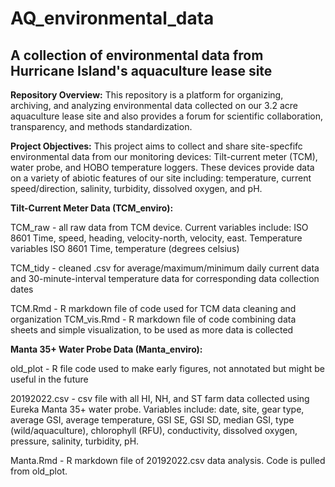 # AQ_environmental_data
## A collection of environmental data from Hurricane Island's aquaculture lease site
**Repository Overview:** This repository is a platform for organizing, archiving, and analyzing environmental data collected on our 3.2 acre aquaculture lease site and also provides a forum for scientific collaboration, transparency, and methods standardization.

**Project Objectives:** This project aims to collect and share site-specfifc environmental data from our monitoring devices: Tilt-current meter (TCM), water probe, and HOBO temperature loggers. These devices provide data on a variety of abiotic features of our site including: temperature, current speed/direction, salinity, turbidity, dissolved oxygen, and pH. 

**Tilt-Current Meter Data (TCM_enviro):** 

TCM_raw - all raw data from TCM device. Current variables include: ISO 8601 Time, speed, heading, velocity-north, velocity, east. Temperature variables ISO 8601 Time, temperature (degrees celsius) 

TCM_tidy - cleaned .csv for average/maximum/minimum daily current data and 30-minute-interval temperature data for corresponding data collection dates

TCM.Rmd - R markdown file of code used for TCM data cleaning and organization
TCM_vis.Rmd - R markdown file of code combining data sheets and simple visualization, to be used as more data is collected

**Manta 35+ Water Probe Data (Manta_enviro):**

old_plot - R file code used to make early figures, not annotated but might be useful in the future

20192022.csv - csv file with all HI, NH, and ST farm data collected using Eureka Manta 35+ water probe. Variables include: date, site, gear type, average GSI, average temperature, GSI SE, GSI SD, median GSI, type (wild/aquaculture),  chlorophyll (RFU), conductivity, dissolved oxygen, pressure, salinity, turbidity, pH.

Manta.Rmd - R markdown file of 20192022.csv data analysis. Code is pulled from old_plot. 
